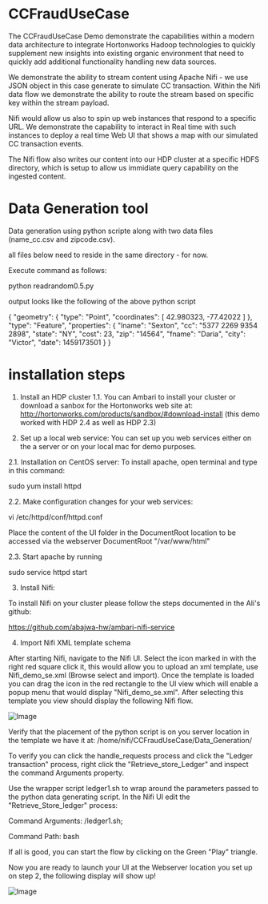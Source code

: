 # CCFraudUseCase

The CCFraudUseCase Demo demonstrate the capabilities within a modern data architecture to integrate Hortonworks Hadoop technologies to quickly 
supplement new insights into existing organic environment that need to quickly add additional functionality handling new data sources.

We demonstrate the ability to stream content using Apache Nifi - we use JSON object in this case generate to simulate CC transaction.
Within the Nifi data flow we demonstrate the ability to route the stream based on specific key within the stream payload.

Nifi would allow us also to spin up web instances that respond to a specific URL. We demonstrate the capability to interact in Real time 
with such instances to deploy a real time Web UI that shows a map with our simulated CC transaction events.

The Nifi flow also writes our content into our HDP cluster at a specific HDFS directory, which is setup to allow us immidiate query capability on 
the ingested content. 
 

# Data Generation tool
Data generation using python scripte along with two data files (name_cc.csv and zipcode.csv).

all files below need to reside in the same directory - for now.

Execute command as follows:

python readrandom0.5.py

output looks like the following of the above python script

{
  "geometry": {
    "type": "Point",
    "coordinates": [
      42.980323,
      -77.42022
    ]
  },
  "type": "Feature",
  "properties": {
    "lname": "Sexton",
    "cc": "5377 2269 9354 2898",
    "state": "NY",
    "cost": 23,
    "zip": "14564",
    "fname": "Daria",
    "city": "Victor",
    "date": 1459173501
  }
}

# installation steps

1. Install an HDP cluster 
1.1. You can Ambari to install your cluster or download a sanbox for the Hortonworks web site at:
http://hortonworks.com/products/sandbox/#download-install
(this demo worked with HDP 2.4 as well as HDP 2.3)

2. Set up a local web service:
You can set up you web services either on the a server or on your local mac for demo purposes. 

2.1. Installation on CentOS server:
To install apache, open terminal and type in this command:

sudo yum install httpd

2.2. Make configuration changes for your web services:

vi /etc/httpd/conf/httpd.conf

Place the content of the UI folder in the DocumentRoot location to be accessed via the webserver
DocumentRoot "/var/www/html"


2.3. Start apache by running

sudo service httpd start


3. Install Nifi:

To install Nifi on your cluster please follow the steps documented in the Ali's github:

https://github.com/abajwa-hw/ambari-nifi-service


4. Import Nifi XML template schema 

After starting Nifi, navigate to the Nifi UI.
Select the icon marked in with the right red square click it, this 
would allow you to upload an xml template, use Nifi_demo_se.xml
(Browse select and import).
Once the template is loaded you can drag the icon in the red rectangle to the UI view 
which will enable a popup menu that would display "Nifi_demo_se.xml".
After selecting this template you view should display the following Nifi flow.

![Image](../master/Screenshot/Nifi-ui1.jpg?raw=true)

Verify that the placement of the python script is on you server location in the template we have it at:
 /home/nifi/CCFraudUseCase/Data_Generation/
 
 To verify you can click the handle_requests process and click the "Ledger transaction" process, 
 right click the "Retrieve_store_Ledger" and inspect the command Arguments property.
 
 Use the wrapper script ledger1.sh to wrap around the parameters passed to the python data generating script.
 In the Nifi UI edit the "Retrieve_Store_ledger" process:

Command Arguments: /ledger1.sh; 

Command Path: bash

 If all is good, you can start the flow by clicking on the Green "Play" triangle.
 
 Now you are ready to launch your UI at the Webserver location you set up on step 2, the 
 following display will show up!
 
 ![Image](../master/Screenshot/ScreenUI-Nifi-HDP.png?raw=true)
 
 

